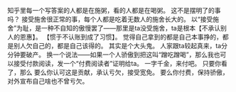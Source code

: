 知乎里每一个写答案的人都是在施粥，看的人都是在喝粥。 这不是摆明了的事吗？ 接受施舍很正常的事，每个人都是吃着无数人的施舍长大的。 以“接受施舍”为耻，是一种不自知的傲慢罢了——那里是ta没受施舍，ta是根本【不承认别人的恩惠】。 【惯于不认账到成了习惯】。 觉得自己拿到的都是自己本事挣的，都是别人欠自己的，都是自己该得的。 其实是个大头鬼。 人家跟ta较起真来，ta分分钟要破产。 换一个说法——如果一个人骄傲到把这叫“蹭吃蹭喝”，那么我也可以接受付款阅读，发一个“付费阅读者”证明给ta。 一字千金，来付吧。 只要你看了，那么 要么你认可这是贡献，承认亏欠，接受宽免。 要么你付费，保持骄傲，对外宣布自己啥也不曾亏欠。

  
  
